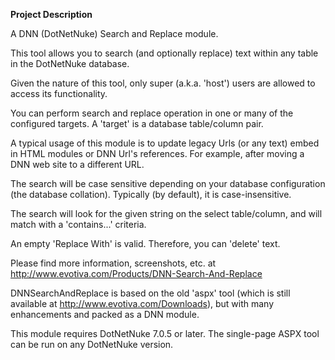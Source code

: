 ****Project Description****

A DNN (DotNetNuke) Search and Replace module.

This tool allows you to search (and optionally replace) text within any table in the DotNetNuke database.

Given the nature of this tool, only super (a.k.a. 'host') users are allowed to access its functionality.

You can perform search and replace operation in one or many of the configured targets. A 'target' is a database table/column pair.

A typical usage of this module is to update legacy Urls (or any text) embed in HTML modules or DNN Url's references. For example, after moving a DNN web site to a different URL.

The search will be case sensitive depending on your database configuration (the database collation). Typically (by default), it is case-insensitive.

The search will look for the given string on the select table/column, and will match with a 'contains...' criteria.

An empty 'Replace With' is valid. Therefore, you can 'delete' text.

Please find more information, screenshots, etc. at http://www.evotiva.com/Products/DNN-Search-And-Replace


DNNSearchAndReplace is based on the old 'aspx' tool (which is still available at http://www.evotiva.com/Downloads), but with many enhancements and packed as a DNN module. 

This module requires DotNetNuke 7.0.5 or later.
The single-page ASPX tool can be run on any DotNetNuke version. 
